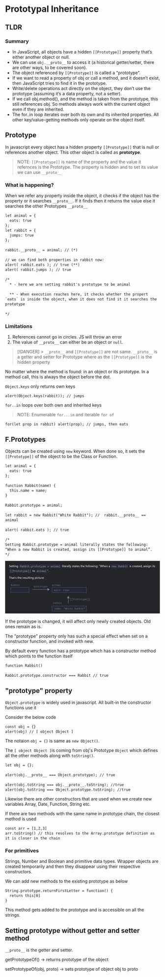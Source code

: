 # Prototypal Inheritance

## TLDR

### Summary

- In JavaScript, all objects have a hidden `[[Prototype]]` property that’s either another object or null.
- We can use `obj.__proto__` to access it (a historical getter/setter, there are other ways, to be covered soon).
- The object referenced by `[[Prototype]]` is called a “prototype”.
- If we want to read a property of obj or call a method, and it doesn’t exist, then JavaScript tries to find it in the prototype.
- Write/delete operations act directly on the object, they don’t use the prototype (assuming it’s a data property, not a setter).
- If we call obj.method(), and the method is taken from the prototype, this still references obj. So methods always work with the current object even if they are inherited.
- The for..in loop iterates over both its own and its inherited properties. All other key/value-getting methods only operate on the object itself.

## Prototype

In javascript every object has a hidden property `[[Prototype]]` that is null or references another object. This other object is called as **prototype**.

> NOTE:
> `[[Prototype]]` is name of the property and the value it refernces is the Prototype. The property is hidden and to set its value we can use `__proto__`

### What is happening?

When we refer any property inside the object, it checks if the object has the property or it searches `__proto__`. If it finds then it returns the value else it searches the other Prototypes `__proto__`

```JS
let animal = {
  eats: true
};
let rabbit = {
  jumps: true
};

rabbit.__proto__ = animal; // (*)

// we can find both properties in rabbit now:
alert( rabbit.eats ); // true (**)
alert( rabbit.jumps ); // true

/*
  * - here we are setting rabbit's prototype to be animal

  ** - When execution reaches here, it checks whether the propert `eats` is inside the object, when it does not find it it searches the prototype

*/
```

### Limitations

1. References cannot go in circles. JS will throw an error
2. The value of `__proto__` can either be an object or `null`.

> [!DANGER] > `__proto__` and `[[Prototype]]` are not same. `__proto__` is a getter and setter for Prototype where as the `[[Prototype]]` is the hidden property

No matter where the method is found: in an object or its prototype. In a method call, this is always the object before the dot.

`Object.keys` only returns own keys

```JS
alert(Object.keys(rabbit)); // jumps
```

`for..in` loops over both own and inherited keys

> NOTE: Enumerable `for...in` and iterable `for of`

```JS
for(let prop in rabbit) alert(prop); // jumps, then eats
```

## F.Prototypes

Objects can be created using `new` keyword. When done so, it sets the `[[Prototype]]` of the object to be the Class or Function.

```JS
let animal = {
  eats: true
};

function Rabbit(name) {
  this.name = name;
}

Rabbit.prototype = animal;

let rabbit = new Rabbit("White Rabbit"); //  rabbit.__proto__ == animal

alert( rabbit.eats ); // true

/*
Setting Rabbit.prototype = animal literally states the following: “When a new Rabbit is created, assign its [[Prototype]] to animal”.
*/
```

![alt text](image.png)

If the prototype is changed, it will affect only newly created objects. Old ones remain as is.

The "prototype" property only has such a special effect when set on a constructor function, and invoked with new.

By default every function has a prototype which has a constructor method which points to the function itself

```JS
function Rabbit()

Rabbit.prototype.constructor === Rabbit // true
```

## "prototype" property

`Object.prototype` is widely used in javascript. All built-in the constructor functions use it

Consider the below code

```JS
const obj = {}
alert(obj) // [ object Object ]
```

The notaion `obj = {}` is same as `new Object()`.

The `[ object Object ]`is coming from obj's Prototype `Object` which defines all the other methods along with `toString()`.

```JS
let obj = {};

alert(obj.__proto__ === Object.prototype); // true

alert(obj.toString === obj.__proto__.toString); //true
alert(obj.toString === Object.prototype.toString); //true
```

Likewise there are other constructors that are used when we create new variables Array, Date, Function, String etc.

If there are two methods with the same name in prototype chain, the closest method is used

```JS
const arr = [1,2,3]
arr.toString() // this resolves to the Array.prototype definition as it is closer in the chain
```

### For primitives

Strings, Number and Boolean and primitive data types. Wrapper objects are created temporarily and then they disappear using their respective constructors.

We can add new methods to the existing prototype as below

```JS
String.prototype.returnFirstLetter = function() {
  return this[0]
}
```

This method gets added to the prototype and is accessible on all the strings.

## Setting prototype without getter and setter method

`__proto__` is the getter and setter.

getPrototypeOf() -> returns prototype of the object

setPrototypeOf(obj, proto) -> sets prototype of object obj to proto
